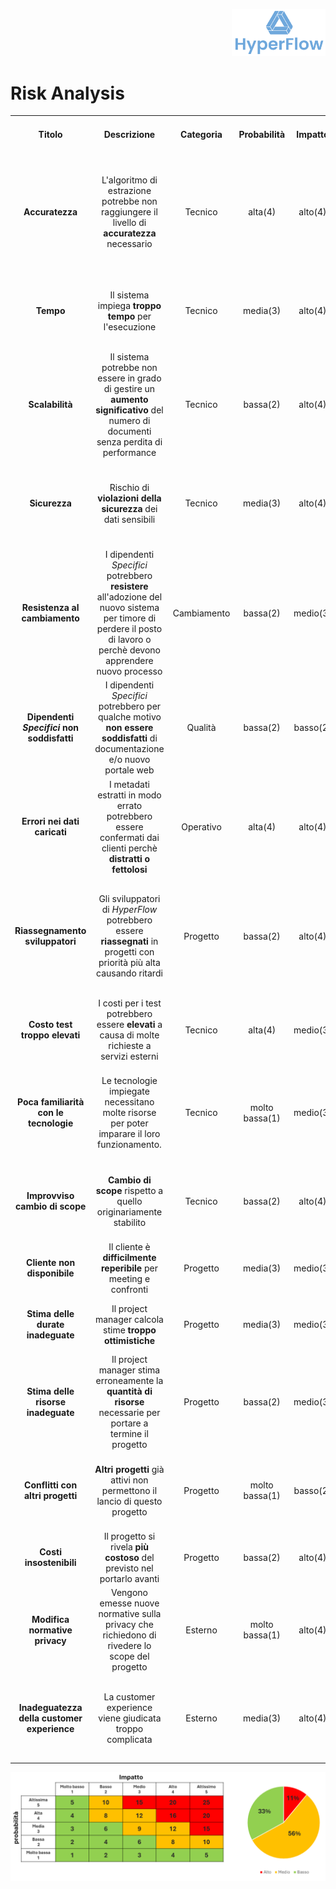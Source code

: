 <p style="text-align: right;">
  <img src="https://github.com/Lorenzo-Gardini/Project-Management/blob/main/report/images/hyperflow_logo.png?raw=true" alt="Logo" style="width: 150px;"/>
</p>
<style>
th, td{
    text-align: center;
    vertical-align: middle;
}
.low{
    background-color: #77DD77;
}
.medium{
    background-color: #FF964F;
}
.high{
    background-color: #FF6961;
}
.low, .medium, .high{
    color: white;
    padding: 17px;
    text-align: center;
    border-radius: 5px;
}
</style>

# Risk Analysis

<table>
    <tr>
        <th><strong>Titolo</strong></th>
        <th><strong>Descrizione</strong></th>
        <th><strong>Categoria</strong></th>
        <th><strong>Probabilità</strong></th>
        <th><strong>Impatto</strong></th>
        <th><strong>Livello di rischio</strong></th>
        <th><strong>Mitigazione</strong></th>
    </tr>
    <tr>
        <td><strong>Accuratezza</strong></td>
        <td>L'algoritmo di estrazione potrebbe non raggiungere il livello di <strong>accuratezza</strong> necessario</td>
        <td>Tecnico</td>
        <td>alta(4)</td>
        <td>alto(4)</td>
        <td><span class="high">16</span></td>
        <td><strong>Controlli continui</strong> durante la realizzazione della soluzione mirati a mantenere alta le qualità della stessa. In caso ricercare <strong>fornitori alternativi</strong> per le tecnologie impiegate</td>
    </tr>
    <tr>
        <td><strong>Tempo</strong></td>
        <td>Il sistema impiega <strong>troppo tempo</strong> per l'esecuzione</td>
        <td>Tecnico</td>
        <td>media(3)</td>
        <td>alto(4)</td>
        <td><span class="medium">12</span></td>
        <td><strong>Performance Tests</strong> per monitorare i tempi. <strong>Ottimizzazioni</strong> sul codice. <strong>Provisioned Concurrency</strong></td>
    </tr>
    <tr>
        <td><strong>Scalabilità</strong></td>
        <td>Il sistema potrebbe non essere in grado di gestire un <strong>aumento significativo</strong> del numero di documenti senza perdita di performance</td>
        <td>Tecnico</td>
        <td>bassa(2)</td>
        <td>alto(4)</td>
        <td><span class="medium">8</span></td>
        <td>Progettare l'<strong>infrastruttura</strong> in modo che sia scalabile e condurre diversi <strong>Stress Test</strong></td>
    </tr>
    <tr>
        <td><strong>Sicurezza</strong></td>
        <td>Rischio di <strong>violazioni della sicurezza</strong> dei dati sensibili</td>
        <td>Tecnico</td>
        <td>media(3)</td>
        <td>alto(4)</td>
        <td><span class="medium">12</span></td>
        <td>Implementare <strong>politiche rigorose</strong> di gestione dei dati, utilizzare tecnologie di <strong>sicurezza</strong> per proteggere le informazioni</td>
    </tr>
    <tr>
        <td><strong>Resistenza al cambiamento</strong></td>
        <td>I dipendenti <em>Specifici</em> potrebbero <strong>resistere</strong> all'adozione del nuovo sistema per timore di perdere il posto di lavoro o perchè devono apprendere nuovo processo</td>
        <td>Cambiamento</td>
        <td>bassa(2)</td>
        <td>medio(3)</td>
        <td><span class="low">6</span></td>
        <td><strong>Formazione</strong> ai dipendenti e <strong>supporto continuo</strong> per facilitare la transizione</td>
    </tr>
    <tr>
        <td><strong>Dipendenti <em>Specifici</em> non soddisfatti</strong></td>
        <td>I dipendenti <em>Specifici</em> potrebbero per qualche motivo <strong>non essere soddisfatti</strong> di documentazione e/o nuovo portale web</td>
        <td>Qualità</td>
        <td>bassa(2)</td>
        <td>basso(2)</td>
        <td><span class="low">4</span></td>
        <td>Controllo frequente dei <strong>feedback</strong> e comunicazione frequente con dipendenti <em>Specifici</em></td>
    </tr>
    <tr>
        <td><strong>Errori nei dati caricati</strong></td>
        <td>I metadati estratti in modo errato potrebbero essere confermati dai clienti perchè <strong>distratti o fettolosi</strong></td>
        <td>Operativo</td>
        <td>alta(4)</td>
        <td>alto(4)</td>
        <td><span class="high">16</span></td>
        <td>Mostrare nella pagina di riepilogo i metadati e in modo evidente i messaggi relativi</td>
    </tr>
    <tr>
        <td><strong>Riassegnamento sviluppatori</strong></td>
        <td>Gli sviluppatori di <em>HyperFlow</em> potrebbero essere <strong>riassegnati</strong> in progetti con priorità più alta causando ritardi</td>
        <td>Progetto</td>
        <td>bassa(2)</td>
        <td>alto(4)</td>
        <td><span class="medium">8</span></td>
        <td>Organizzare in <strong>anticipo</strong> gli sviluppatori. Verifica delle conoscenze delle risorse del team di sviluppo ed eventuale assunzione di nuovo personale, anche a progetto</td>
    </tr>
    <tr>
        <td><strong>Costo 
        test troppo elevati</strong></td>
        <td>I costi per i test potrebbero essere <strong>elevati</strong> a causa di molte richieste a servizi esterni</td>
        <td>Tecnico</td>
        <td>alta(4)</td>
        <td>medio(3)</td>
        <td><span class="medium">12</span></td>
        <td>Creare dei <strong>mock</strong> delle chiamate da usare in fase di test</td>
    </tr>
    <tr>
        <td><strong>Poca familiarità con le tecnologie</strong></td>
        <td>Le tecnologie impiegate necessitano molte risorse per poter imparare il loro funzionamento.</td>
        <td>Tecnico</td>
        <td>molto bassa(1)</td>
        <td>medio(3)</td>
        <td><span class="low">3</span></td>
        <td>Organizzare <strong>corsi</strong> per l’addestramento sulle tecnologie da utilizzare. Fare riferimento ad altri reparti in azienda se hanno lavorato con tali tecnologie</td>
    </tr>
    <tr>
        <td><strong>Improvviso cambio di scope</strong></td>
        <td><strong>Cambio di scope</strong> rispetto a quello originariamente stabilito</td>
        <td>Tecnico</td>
        <td>bassa(2)</td>
        <td>alto(4)</td>
        <td><span class="medium">8</span></td>
        <td>Organizzare il team e mantenere i rapporti con il cliente in modo da <strong>integrare al meglio</strong> le modifiche</td>
    </tr>
    <tr>
        <td><strong>Cliente non disponibile</strong></td>
        <td>Il cliente è <strong>difficilmente reperibile</strong> per meeting e confronti</td>
        <td>Progetto</td>
        <td>media(3)</td>
        <td>medio(3)</td>
        <td><span class="medium">9</span></td>
        <td><strong>Sensibilizzazione</strong>, chirarire il più possibile durante i meetings, rinvio del confronto</td>
    </tr>
    <tr>
        <td><strong>Stima delle durate inadeguate</strong></td>
        <td>Il project manager calcola stime <strong>troppo ottimistiche</strong></td>
        <td>Progetto</td>
        <td>media(3)</td>
        <td>medio(3)</td>
        <td><span class="medium">9</span></td>
        <td>Mettere nella <strong>scope bank</strong> tempo per coprire i ritardi nelle attività</td>
    </tr>
    <tr>
        <td><strong>Stima delle risorse inadeguate</strong></td>
        <td>Il project manager stima erroneamente la <strong>quantità di risorse</strong> necessarie per portare a termine il progetto</td>
        <td>Progetto</td>
        <td>bassa(2)</td>
        <td>medio(3)</td>
        <td><span class="low">6</span></td>
        <td>recuperare risorse <strong>da altri progetti</strong> che ne hanno meno bisogno</td>
    </tr>
    <tr>
        <td><strong>Conflitti con altri progetti</strong></td>
        <td><strong>Altri progetti</strong> già attivi non permettono il lancio di questo progetto</td>
        <td>Progetto</td>
        <td>molto bassa(1)</td>
        <td>basso(2)</td>
        <td><span class="low">2</span></td>
        <td>si concorda con il cliente lo <strong>slittamento temporale massimo</strong> per l’avvio del progetto</td>
    </tr>
    <tr>
        <td><strong>Costi insostenibili</strong></td>
        <td>Il progetto si rivela <strong>più costoso</strong> del previsto nel portarlo avanti</td>
        <td>Progetto</td>
        <td>bassa(2)</td>
        <td>alto(4)</td>
        <td><span class="medium">8</span></td>
        <td>creare un <strong>sistema di rendicontazione</strong> dei costi accurato e puntuale</td>
    </tr>
    <tr>
        <td><strong>Modifica normative privacy</strong></td>
        <td>Vengono emesse nuove normative sulla privacy che richiedono di rivedere lo scope del progetto</td>
        <td>Esterno</td>
        <td>molto bassa(1)</td>
        <td>alto(4)</td>
        <td><span class="low">4</span></td>
        <td>Modificare il sistema per accettare le modifiche</td>
    </tr>
    <tr>
        <td><strong>Inadeguatezza della customer experience</strong></td>
        <td>La customer experience viene giudicata troppo complicata</td>
        <td>Esterno</td>
        <td>media(3)</td>
        <td>alto(4)</td>
        <td><span class="medium">12</span></td>
        <td>Introdurre <strong>controlli continui</strong> durante la realizzazione della soluzione mirati a mantenere alta la qualità della stessa</td>
    </tr>
</table>

<img src="https://github.com/Lorenzo-Gardini/Project-Management/blob/main/report/images/risk_graphs.png?raw=true" alt="Risk Graphs"/>